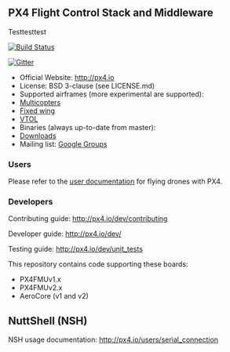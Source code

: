 ## PX4 Flight Control Stack and Middleware ##

Testtesttest

[![Build Status](https://travis-ci.org/PX4/Firmware.svg?branch=master)](https://travis-ci.org/PX4/Firmware)

[![Gitter](https://badges.gitter.im/Join%20Chat.svg)](https://gitter.im/PX4/Firmware?utm_source=badge&utm_medium=badge&utm_campaign=pr-badge&utm_content=badge)

*   Official Website: http://px4.io
*   License: BSD 3-clause (see LICENSE.md)
*   Supported airframes (more experimental are supported):
  * [Multicopters](http://px4.io/platforms/multicopters/start)
  * [Fixed wing](http://px4.io/platforms/planes/start)
  * [VTOL](http://px4.io/platforms/vtol/start)
*   Binaries (always up-to-date from master):
  * [Downloads](http://px4.io/downloads)
*   Mailing list: [Google Groups](http://groups.google.com/group/px4users)

### Users ###

Please refer to the [user documentation](https://pixhawk.org/users/start) for flying drones with PX4.

### Developers ###

Contributing guide:
http://px4.io/dev/contributing

Developer guide:
http://px4.io/dev/

Testing guide:
http://px4.io/dev/unit_tests

This repository contains code supporting these boards:
  * PX4FMUv1.x
  * PX4FMUv2.x
  * AeroCore (v1 and v2)

## NuttShell (NSH) ##

NSH usage documentation:
http://px4.io/users/serial_connection
